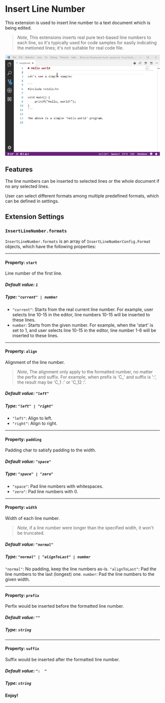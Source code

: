 # Insert Line Number

This extension is used to insert line number to a text document which is being edited.

> *Note*,
> This extensions inserts real pure text-based line numbers to each line,
> so it's typically used for code samples for easily indicating the metioned
> lines; it's not suitable for real code file.

![Screenshot](doc/insert-line-number-1.0.0.gif)

## Features

The line numbers can be inserted to selected lines or the whole document if no any selected lines.

User can select different formats among multiple predefined formats, which can be defined in settings.

## Extension Settings

### `InsertLineNumber.formats`

`InsertLineNumber.formats` is an array of `InsertLineNumberConfig.Format` objects, which have the following properties:

----
#### Property: `start`
Line number of the first line.
##### Default value: `1`
##### Type: `"current" | number`
- `"current"`: Starts from the real current line number.
For example, user selects line 10-15 in the editor,
line numbers 10-15 will be inserted to these lines.
- `number`: Starts from the given number.
For example, when the 'start' is set to 1, and
user selects line 10-15 in the editor,
line number 1-6 will be inserted to these lines.

----
#### Property: `align`
Alignment of the line number.
> *Note*,
> The alignment only apply to the formatted number, no matter the perfix and suffix.
> For example, when prefix is 'C_' and suffix is ':', the result may be 'C_1  :' or 'C_12 :'.

##### Default value: `"left"`
##### Type: `"left" | "right"`
- `"left"`: Align to left.
- `"right"`: Align to right.

----
#### Property: `padding`
Padding char to satisfy padding to the width.
##### Default value: `"space"`
##### Type: `"space" | "zero"`
- `"space"`: Pad line numbers with whitespaces.
- `"zero"`: Pad line numbers with 0.

----
#### Property: `width`
Width of each line number.
> *Note*,
> if a line number were longer than the specified width,
> it won't be truncated.
##### Default value: `"normal"`
##### Type: `"normal" | "alignToLast" | number`
`"normal"`: No padding, keep the line numbers as-is.
`"alignToLast"`: Pad the line numbers to the last (longest) one.
`number`: Pad the line numbers to the given width.

----
#### Property: `prefix`
Perfix would be inserted before the formatted line number.
##### Default value: `""`
##### Type: `string`

----
#### Property: `suffix`
Suffix would be inserted after the formatted line number.
##### Default value: `":  "`
##### Type: `string`

**Enjoy!**
